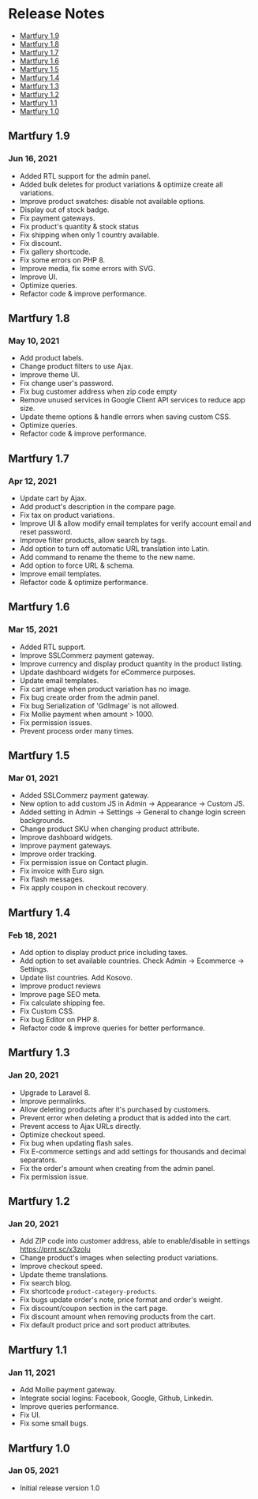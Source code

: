 # Release Notes

- [Martfury 1.9](#version_1_9)
- [Martfury 1.8](#version_1_8)
- [Martfury 1.7](#version_1_7)
- [Martfury 1.6](#version_1_6)
- [Martfury 1.5](#version_1_5)
- [Martfury 1.4](#version_1_4)
- [Martfury 1.3](#version_1_3)
- [Martfury 1.2](#version_1_2)
- [Martfury 1.1](#version_1_1)
- [Martfury 1.0](#version_1_0)

<a name="version_1_9"></a>
## Martfury 1.9
### Jun 16, 2021
- Added RTL support for the admin panel.
- Added bulk deletes for product variations & optimize create all variations.
- Improve product swatches: disable not available options.
- Display out of stock badge.
- Fix payment gateways.
- Fix product's quantity & stock status
- Fix shipping when only 1 country available.
- Fix discount.
- Fix gallery shortcode.
- Fix some errors on PHP 8.
- Improve media, fix some errors with SVG.
- Improve UI.
- Optimize queries.
- Refactor code & improve performance.

<a name="version_1_8"></a>
## Martfury 1.8
### May 10, 2021
- Add product labels.
- Change product filters to use Ajax.
- Improve theme UI.
- Fix change user's password.
- Fix bug customer address when zip code empty
- Remove unused services in Google Client API services to reduce app size.
- Update theme options & handle errors when saving custom CSS.
- Optimize queries.
- Refactor code & improve performance.

<a name="version_1_7"></a>
## Martfury 1.7
### Apr 12, 2021
- Update cart by Ajax.
- Add product's description in the compare page.
- Fix tax on product variations.
- Improve UI & allow modify email templates for verify account email and reset password.
- Improve filter products, allow search by tags.
- Add option to turn off automatic URL translation into Latin.
- Add command to rename the theme to the new name.
- Add option to force URL & schema.
- Improve email templates.
- Refactor code & optimize performance.

<a name="version_1_6"></a>
## Martfury 1.6
### Mar 15, 2021
- Added RTL support.
- Improve SSLCommerz payment gateway.
- Improve currency and display product quantity in the product listing.
- Update dashboard widgets for eCommerce purposes.
- Update email templates.
- Fix cart image when product variation has no image.
- Fix bug create order from the admin panel.
- Fix bug Serialization of 'GdImage' is not allowed.
- Fix Mollie payment when amount > 1000.
- Fix permission issues.
- Prevent process order many times.

<a name="version_1_5"></a>
## Martfury 1.5
### Mar 01, 2021
- Added SSLCommerz payment gateway.
- New option to add custom JS in Admin -> Appearance -> Custom JS.
- Added setting in Admin -> Settings -> General to change login screen backgrounds.
- Change product SKU when changing product attribute.
- Improve dashboard widgets.
- Improve payment gateways.
- Improve order tracking.
- Fix permission issue on Contact plugin.
- Fix invoice with Euro sign.
- Fix flash messages.
- Fix apply coupon in checkout recovery.

<a name="version_1_4"></a>
## Martfury 1.4
### Feb 18, 2021
- Add option to display product price including taxes.
- Add option to set available countries. Check Admin -> Ecommerce -> Settings.
- Update list countries. Add Kosovo.
- Improve product reviews
- Improve page SEO meta.
- Fix calculate shipping fee.
- Fix Custom CSS.
- Fix bug Editor on PHP 8.
- Refactor code & improve queries for better performance.

<a name="version_1_3"></a>
## Martfury 1.3
### Jan 20, 2021
- Upgrade to Laravel 8.
- Improve permalinks.
- Allow deleting products after it's purchased by customers.
- Prevent error when deleting a product that is added into the cart.
- Prevent access to Ajax URLs directly.
- Optimize checkout speed.
- Fix bug when updating flash sales.
- Fix E-commerce settings and add settings for thousands and decimal separators.
- Fix the order's amount when creating from the admin panel.
- Fix permission issue.

<a name="version_1_2"></a>
## Martfury 1.2
### Jan 20, 2021
- Add ZIP code into customer address, able to enable/disable in settings https://prnt.sc/x3zolu
- Change product's images when selecting product variations.
- Improve checkout speed.
- Update theme translations.
- Fix search blog.
- Fix shortcode `product-category-products`.
- Fix bugs update order's note, price format and order's weight.
- Fix discount/coupon section in the cart page.
- Fix discount amount when removing products from the cart.
- Fix default product price and sort product attributes.

<a name="version_1_1"></a>
## Martfury 1.1
### Jan 11, 2021
- Add Mollie payment gateway.
- Integrate social logins: Facebook, Google, Github, Linkedin.
- Improve queries performance.
- Fix UI.
- Fix some small bugs.

<a name="version_1_0"></a>
## Martfury 1.0
### Jan 05, 2021
- Initial release version 1.0
